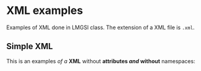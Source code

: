 # XML examples

Examples of XML done in LMGSI class. The extension of a XML file is `.xml`.

## Simple XML

This is an examples _of a_ **XML** without **attributes _and_ without** namespaces:
```
